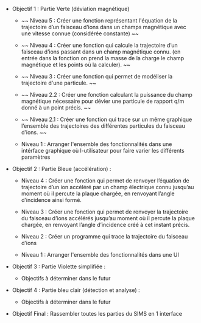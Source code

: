 
- Objectif 1 : Partie Verte (déviation magnétique)
    - ~~ Niveau 5 : Créer une fonction représentant l'équation de la trajectoire d’un faisceau d’ions dans un champs magnétique avec une vitesse connue (considérée constante) ~~

    - ~~ Niveau 4 : Créer une fonction qui calcule la trajectoire d’un faisceau d’ions passant dans un champ magnétique connu. (en entrée dans la fonction on prend la masse de la charge le champ magnétique et les points où la calculer). ~~

    - ~~ Niveau 3 : Créer une fonction qui permet de modéliser la trajectoire d'une particule. ~~

    - ~~ Niveau 2.2 : Créer une fonction calculant la puissance du champ magnétique nécessaire pour dévier une particule de rapport q/m donné à un point précis. ~~

    - ~~ Niveau 2.1 : Créer une fonction qui trace sur un même graphique l’ensemble des trajectoires des différentes particules du faisceau d’ions. ~~

    - Niveau 1 : Arranger l'ensemble des fonctionnalités dans une intérface graphique où l-utilisateur pour faire varier les différents paramètres


- Objectif 2 : Partie Bleue (accélération) :
    - Niveau 4 : Créer une fonction qui permet de renvoyer l’équation de trajectoire d’un ion accéléré par un champ électrique connu jusqu’au moment où il percute la plaque chargée, en renvoyant l’angle d’incidence ainsi formé.

    - Niveau 3 : Créer une fonction qui permet de renvoyer la trajectoire du faisceau d’ions accélérés jusqu’au moment où il percute la plaque chargée, en renvoyant l’angle d’incidence créé à cet instant précis.

    - Niveau 2 : Créer un programme qui trace la trajectoire du faisceau d’ions

    - Niveau 1 : Arranger l'ensemble des fonctionnalités dans une UI


- Objectif 3 : Partie Violette simplifiée :
    - Objectifs à déterminer dans le futur


- Objectif 4 : Partie bleu clair (détection et analyse) :
    - Objectifs à déterminer dans le futur


- Objectif Final : Rassembler toutes les parties du SIMS en 1 interface
